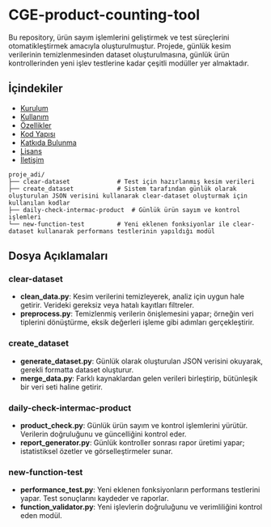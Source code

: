 # CGE-product-counting-tool

Bu repository, ürün sayım işlemlerini geliştirmek ve test süreçlerini otomatikleştirmek amacıyla oluşturulmuştur. Projede, günlük kesim verilerinin temizlenmesinden dataset oluşturulmasına, günlük ürün kontrollerinden yeni işlev testlerine kadar çeşitli modüller yer almaktadır.

## İçindekiler
- [Kurulum](#kurulum)
- [Kullanım](#kullanım)
- [Özellikler](#özellikler)
- [Kod Yapısı](#kod-yapısı)
- [Katkıda Bulunma](#katkıda-bulunma)
- [Lisans](#lisans)
- [İletişim](#iletişim)

```
proje_adi/
├── clear-dataset             # Test için hazırlanmış kesim verileri 
├── create_dataset            # Sistem tarafından günlük olarak oluşturulan JSON verisini kullanarak clear-dataset oluşturmak için kullanılan kodlar
├── daily-check-intermac-product  # Günlük ürün sayım ve kontrol işlemleri
└── new-function-test         # Yeni eklenen fonksiyonlar ile clear-dataset kullanarak performans testlerinin yapıldığı modül
```


## Dosya Açıklamaları

### clear-dataset
- **clean_data.py**: Kesim verilerini temizleyerek, analiz için uygun hale getirir. Verideki gereksiz veya hatalı kayıtları filtreler.
- **preprocess.py**: Temizlenmiş verilerin önişlemesini yapar; örneğin veri tiplerini dönüştürme, eksik değerleri işleme gibi adımları gerçekleştirir.

### create_dataset
- **generate_dataset.py**: Günlük olarak oluşturulan JSON verisini okuyarak, gerekli formatta dataset oluşturur.
- **merge_data.py**: Farklı kaynaklardan gelen verileri birleştirip, bütünleşik bir veri seti haline getirir.

### daily-check-intermac-product
- **product_check.py**: Günlük ürün sayım ve kontrol işlemlerini yürütür. Verilerin doğruluğunu ve güncelliğini kontrol eder.
- **report_generator.py**: Günlük kontroller sonrası rapor üretimi yapar; istatistiksel özetler ve görselleştirmeler sunar.

### new-function-test
- **performance_test.py**: Yeni eklenen fonksiyonların performans testlerini yapar. Test sonuçlarını kaydeder ve raporlar.
- **function_validator.py**: Yeni işlevlerin doğruluğunu ve verimliliğini kontrol eden modül.
